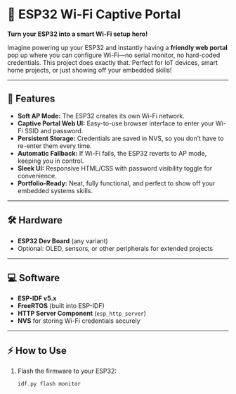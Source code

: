 # 🚀 ESP32 Wi-Fi Captive Portal

**Turn your ESP32 into a smart Wi-Fi setup hero!**  

Imagine powering up your ESP32 and instantly having a **friendly web portal** pop up where you can configure Wi-Fi—no serial monitor, no hard-coded credentials. This project does exactly that. Perfect for IoT devices, smart home projects, or just showing off your embedded skills!  

---

## 🌟 Features
- **Soft AP Mode:** The ESP32 creates its own Wi-Fi network.  
- **Captive Portal Web UI:** Easy-to-use browser interface to enter your Wi-Fi SSID and password.  
- **Persistent Storage:** Credentials are saved in NVS, so you don’t have to re-enter them every time.  
- **Automatic Fallback:** If Wi-Fi fails, the ESP32 reverts to AP mode, keeping you in control.  
- **Sleek UI:** Responsive HTML/CSS with password visibility toggle for convenience.  
- **Portfolio-Ready:** Neat, fully functional, and perfect to show off your embedded systems skills.  

---

## 🛠 Hardware
- **ESP32 Dev Board** (any variant)  
- Optional: OLED, sensors, or other peripherals for extended projects  

---

## 💻 Software
- **ESP-IDF v5.x**  
- **FreeRTOS** (built into ESP-IDF)  
- **HTTP Server Component** (`esp_http_server`)  
- **NVS** for storing Wi-Fi credentials securely  

---

## ⚡ How to Use
1. Flash the firmware to your ESP32:  
   ```bash
   idf.py flash monitor
